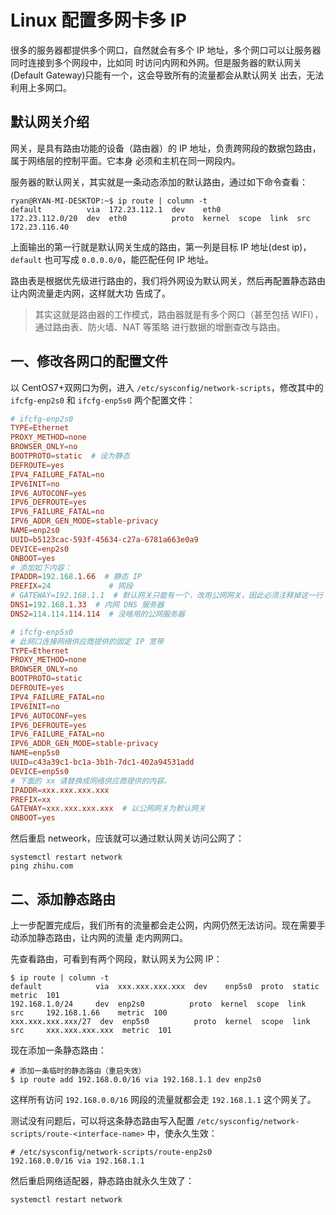 # Linux 配置多网卡多 IP

很多的服务器都提供多个网口，自然就会有多个 IP 地址，多个网口可以让服务器同时连接到多个网段中，比如同
时访问内网和外网。但是服务器的默认网关(Default Gateway)只能有一个，这会导致所有的流量都会从默认网关
出去，无法利用上多网口。

## 默认网关介绍

网关，是具有路由功能的设备（路由器）的 IP 地址，负责跨网段的数据包路由，属于网络层的控制平面。它本身
必须和主机在同一网段内。

服务器的默认网关，其实就是一条动态添加的默认路由，通过如下命令查看：

```shell
ryan@RYAN-MI-DESKTOP:~$ ip route | column -t
default          via  172.23.112.1  dev    eth0
172.23.112.0/20  dev  eth0          proto  kernel  scope  link  src  172.23.116.40
```

上面输出的第一行就是默认网关生成的路由，第一列是目标 IP 地址(dest ip)，`default` 也可写成
`0.0.0.0/0`，能匹配任何 IP 地址。

路由表是根据优先级进行路由的，我们将外网设为默认网关，然后再配置静态路由让内网流量走内网，这样就大功
告成了。

> 其实这就是路由器的工作模式，路由器就是有多个网口（甚至包括 WIFI），通过路由表、防火墙、NAT 等策略
> 进行数据的增删查改与路由。

## 一、修改各网口的配置文件

以 CentOS7+双网口为例，进入 `/etc/sysconfig/network-scripts`，修改其中的 `ifcfg-enp2s0` 和
`ifcfg-enp5s0` 两个配置文件：

```conf
# ifcfg-enp2s0
TYPE=Ethernet
PROXY_METHOD=none
BROWSER_ONLY=no
BOOTPROTO=static  # 设为静态
DEFROUTE=yes
IPV4_FAILURE_FATAL=no
IPV6INIT=no
IPV6_AUTOCONF=yes
IPV6_DEFROUTE=yes
IPV6_FAILURE_FATAL=no
IPV6_ADDR_GEN_MODE=stable-privacy
NAME=enp2s0
UUID=b5123cac-593f-45634-c27a-6781a663e0a9
DEVICE=enp2s0
ONBOOT=yes
# 添加如下内容：
IPADDR=192.168.1.66  # 静态 IP
PREFIX=24             # 网段
# GATEWAY=192.168.1.1  # 默认网关只能有一个，改用公网网关，因此必须注释掉这一行！
DNS1=192.168.1.33  # 内网 DNS 服务器
DNS2=114.114.114.114  # 没啥用的公网服务器
```

```conf
# ifcfg-enp5s0
# 此网口连接网络供应商提供的固定 IP 宽带
TYPE=Ethernet
PROXY_METHOD=none
BROWSER_ONLY=no
BOOTPROTO=static
DEFROUTE=yes
IPV4_FAILURE_FATAL=no
IPV6INIT=no
IPV6_AUTOCONF=yes
IPV6_DEFROUTE=yes
IPV6_FAILURE_FATAL=no
IPV6_ADDR_GEN_MODE=stable-privacy
NAME=enp5s0
UUID=c43a39c1-bc1a-3b1h-7dc1-402a94531add
DEVICE=enp5s0
# 下面的 xx 请替换成网络供应商提供的内容。
IPADDR=xxx.xxx.xxx.xxx
PREFIX=xx
GATEWAY=xxx.xxx.xxx.xxx  # 以公网网关为默认网关
ONBOOT=yes
```

然后重启 netweork，应该就可以通过默认网关访问公网了：

```shell
systemctl restart network
ping zhihu.com
```

## 二、添加静态路由

上一步配置完成后，我们所有的流量都会走公网，内网仍然无法访问。现在需要手动添加静态路由，让内网的流量
走内网网口。

先查看路由，可看到有两个网段，默认网关为公网 IP：

```shell
$ ip route | column -t
default            via  xxx.xxx.xxx.xxx  dev    enp5s0  proto  static  metric  101
192.168.1.0/24     dev  enp2s0          proto  kernel  scope  link    src     192.168.1.66    metric  100
xxx.xxx.xxx.xxx/27  dev  enp5s0          proto  kernel  scope  link    src     xxx.xxx.xxx.xxx  metric  101
```

现在添加一条静态路由：

```shell
# 添加一条临时的静态路由（重启失效）
$ ip route add 192.168.0.0/16 via 192.168.1.1 dev enp2s0
```

这样所有访问 `192.168.0.0/16` 网段的流量就都会走 `192.168.1.1` 这个网关了。

测试没有问题后，可以将这条静态路由写入配置 `/etc/sysconfig/network-scripts/route-<interface-name>`
中，使永久生效：

```shell
# /etc/sysconfig/network-scripts/route-enp2s0
192.168.0.0/16 via 192.168.1.1
```

然后重启网络适配器，静态路由就永久生效了：

```shell
systemctl restart network
```
